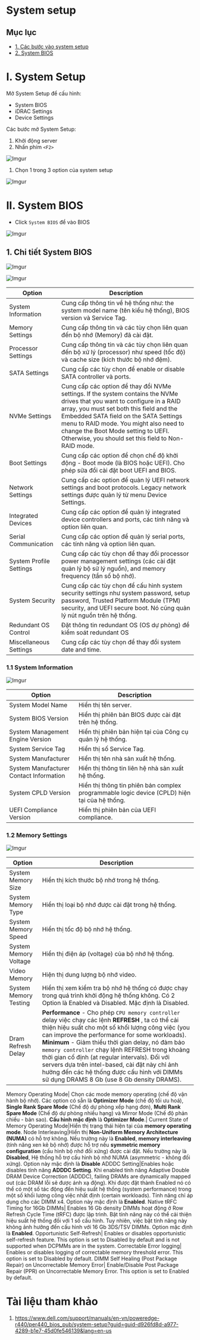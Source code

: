 <h1> System setup </h1>

<h2> Mục lục </h2>

- [1. Các bước vào system setup](#1-các-bước-vào-system-setup)
- [2. System BIOS](#2-system-bios)

# I. System Setup

Mở System Setup để cấu hình:
- System BIOS
- iDRAC Settings
- Device Settings

Các bước mở System Setup:
1. Khởi động server
2. Nhấn phím `<F2>`


![Imgur](https://i.imgur.com/3BhygG0.png)

1. Chọn 1 trong 3 option của system setup

![Imgur](https://i.imgur.com/0wBSOnN.png)

# II. System BIOS

- Click `System BIOS` để vào BIOS

![Imgur](https://i.imgur.com/0wBSOnN.png)

## 1. Chi tiết System BIOS

![Imgur](https://i.imgur.com/FmQ7Yz1.jpg)

![Imgur](https://i.imgur.com/LlM54gD.jpg)

|Option|Description|
|---|---|
System Information|Cung cấp thông tin về hệ thống như: the system model name (tên kiểu hệ thống), BIOS version và Service Tag.
Memory Settings|Cung cấp thông tin và các tùy chọn liên quan đến bộ nhớ (Memory) đã cài đặt.
Processor Settings|Cung cấp thông tin và các tùy chọn liên quan đến bộ xử lý (processor) như speed (tốc độ) và cache size (kích thước bộ nhớ đệm).
SATA Settings|Cung cấp các tùy chọn để enable or disable SATA controller và ports.
NVMe Settings|Cung cấp các option để thay đổi NVMe settings. If the system contains the NVMe drives that you want to configure in a RAID array, you must set both this field and the Embedded SATA field on the SATA Settings menu to RAID mode. You might also need to change the Boot Mode setting to UEFI. Otherwise, you should set this field to Non-RAID mode.
Boot Settings|Cung cấp các option để chọn chế độ khởi động - Boot mode (là BIOS hoặc UEFI). Cho phép sửa đổi cài đặt boot UEFI and BIOS.
Network Settings|Cung cấp các option để quản lý UEFI network settings and boot protocols. Legacy network settings được quản lý từ menu Device Settings.
Integrated Devices|Cung cấp các option để quản lý integrated device controllers and ports, các tính năng và option liên quan.
Serial Communication|Cung cấp các option để quản lý serial ports, các tính năng và option liên quan.
System Profile Settings|Cung cấp các tùy chọn để thay đổi processor power management settings (các cài đặt quản lý bộ sử lý nguồn), and memory frequency (tần số bộ nhớ).
System Security|Cung cấp các tùy chọn để cấu hình system security settings như system password, setup password, Trusted Platform Module (TPM) security, and UEFI secure boot. Nó cũng quản lý nút nguồn trên hệ thống.
Redundant OS Control|Đặt thông tin redundant OS (OS dự phòng) để kiểm soát redundant OS
Miscellaneous Settings|Cung cấp các tùy chọn để thay đổi system date and time.|

### 1.1 System Information

![Imgur](https://i.imgur.com/fiZ6Rrf.jpg)

Option|Description|
|---|---|
System Model Name|Hiển thị tên server.
System BIOS Version|Hiển thị phiên bản BIOS được cài đặt trên hệ thống.
System Management Engine Version|Hiển thị phiên bản hiện tại của Công cụ quản lý hệ thống.
System Service Tag|Hiển thị số Service Tag.
System Manufacturer|Hiển thị tên nhà sản xuất hệ thống.
System Manufacturer Contact Information|Hiển thị thông tin liên hệ nhà sản xuất hệ thống.
System CPLD Version|Hiển thị thông tin phiên bản complex programmable logic device (CPLD) hiện tại của hệ thống.
UEFI Compliance Version|Hiển thị phiên bản của UEFI compliance.

### 1.2 Memory Settings

![Imgur](https://i.imgur.com/mzZcAA9.jpg)


Option|Description|
|---|---|
System Memory Size|Hiển thị kích thước bộ nhớ trong hệ thống.
System Memory Type|Hiển thị loại bộ nhớ được cài đặt trong hệ thống.
System Memory Speed|Hiển thị tốc độ bộ nhớ hệ thống.
System Memory Voltage|Hiển thị điện áp (voltage) của bộ nhớ hệ thống.
Video Memory|Hiện thị dung lượng bộ nhớ video.
System Memory Testing| Hiển thị xem kiểm tra bộ nhớ hệ thống có được chạy trong quá trình khởi động hệ thống không. Có 2 Option là Enabled và Disabled. Mặc định là Disabled.
Dram Refresh Delay|**Performance** - Cho phép `CPU memory controller` delay việc chạy các lệnh **REFRESH** , ta có thể cải thiện hiệu suất cho một số khối lượng công việc (you can improve the performance for some workloads). **Minimum** - Giảm thiểu thời gian delay, nó đảm bảo `memory controller` chạy lệnh REFRESH trong khoảng thời gian cố định (at regular intervals). Đối với servers dựa trên intel-based, cài đặt này chỉ ảnh hưởng đến các hệ thống được cấu hình với DIMMs sử dụng DRAMS 8 Gb (use 8 Gb density DRAMS).

Memory Operating Mode| Chọn các mode memory operating (chế độ vận hành bộ nhớ). Các option có sẵn là **Optimizer Mode** (chế độ tối ưu hoá), **Single Rank Spare Mode** (Chế độ dự phòng xếp hạng đơn), **Multi Rank Spare Mode** (Chế độ dự phòng nhiều hạng) và Mirror Mode (Chế độ phản chiếu - bản sao). **Cấu hình mặc định** là **Optimizer Mode**.|
Current State of Memory Operating Mode|Hiển thị trạng thái hiện tại của **memory operating mode**.
Node Interleaving|Hiển thị  **Non-Uniform Memory Architecture (NUMA)** có hỗ trợ không. Nếu trường này là **Enabled**, **memory interleaving** (tính năng xen kẽ bộ nhớ) được hỗ trợ nếu **symmetric memory configuration** (cấu hình bộ nhớ đối xứng) được cài đặt. Nếu trường này là **Disabled**, Hệ thống hỗ trợ cấu hình bộ nhớ NUMA (asymmetric - không đối xứng). Option này mặc định là **Disable**
ADDDC Setting|Enables hoặc disables tính năng **ADDDC Setting**. Khi enabled  tính năng Adaptive Double DRAM Device Correction (ADDDC), failing DRAMs are dynamically mapped out (các DRAM lỗi sẽ được ánh xạ động). Khi được đặt thành Enabled nó có thể có một số tác động đến hiệu suất hệ thống (system performance) trong một số khối lượng công việc nhất định (certain workloads). Tính năng chỉ áp dụng cho các DIMM x4. Option này mặc định là **Enabled**.
Native tRFC Timing for 16Gb DIMMs|
Enables 16 Gb density DIMMs hoạt động ở Row Refresh Cycle Time (tRFC) được lập trình. Bật tính năng này có thể cải thiện hiệu suất hệ thống đối với 1 số cấu hình. Tuy nhiên, việc bật tính năng này không ảnh hưởng đến cấu hình với 16 Gb 3DS/TSV DIMMs. Option mặc định là **Enabled**.
Opportunistic Self-Refresh|
Enables or disables opportunistic self-refresh feature. This option is set to Disabled by default and is not supported when DCPMMs are in the system.
Correctable Error logging|
Enables or disables logging of correctable memory threshold error. This option is set to Disabled by default.
DIMM Self Healing (Post Package Repair) on Uncorrectable Memory Error|
Enable/Disable Post Package Repair (PPR) on Uncorrectable Memory Error. This option is set to Enabled by default.


# Tài liệu tham khảo
1. https://www.dell.com/support/manuals/en-vn/poweredge-r440/per440_bios_pub/system-setup?guid=guid-d926fd8d-a977-4289-b1e7-45d0fe546139&lang=en-us
